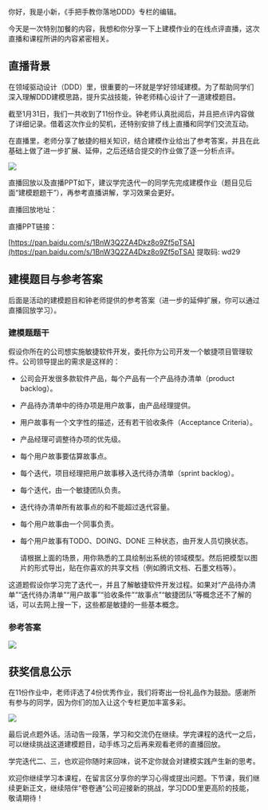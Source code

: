 你好，我是小新，《手把手教你落地DDD》专栏的编辑。

今天是一次特别加餐的内容，我想和你分享一下上建模作业的在线点评直播，这次直播和课程所讲的内容紧密相关。

## 直播背景

在领域驱动设计（DDD）里，很重要的一环就是学好领域建模。为了帮助同学们深入理解DDD建模思路，提升实战技能，钟老师精心设计了一道建模题目。

截至1月31日，我们一共收到了11份作业。钟老师认真批阅后，并且把点评内容做了详细记录。借着这次作业的契机，还特别安排了线上直播和同学们交流互动。

在直播里，老师分享了敏捷的相关知识，结合建模作业给出了参考答案，并且在此基础上做了进一步扩展、延伸，之后还结合提交的作业做了逐一分析点评。

![](https://static001.geekbang.org/resource/image/85/57/85bc430f0a282cf75234266098827e57.jpg?wh=3500x1477)

直播回放以及直播PPT如下，建议学完迭代一的同学先完成建模作业（题目见后面“建模题题干”），再参考直播讲解，学习效果会更好。

直播回放地址：

直播PPT链接：

[https://pan.baidu.com/s/1BnW3Q2ZA4Dkz8o9Zf5pTSA](https://pan.baidu.com/s/1BnW3Q2ZA4Dkz8o9Zf5pTSA) 提取码: wd29

## 建模题目与参考答案

后面是活动的建模题目和钟老师提供的参考答案（进一步的延伸扩展，你可以通过直播回放学习）。

### 建模题题干

假设你所在的公司想实施敏捷软件开发，委托你为公司开发一个敏捷项目管理软件。公司领导提出的需求是这样的：

- 公司会开发很多款软件产品，每个产品有一个产品待办清单（product backlog）。
- 产品待办清单中的待办项是用户故事，由产品经理提供。
- 用户故事有一个文字性的描述，还有若干验收条件（Acceptance Criteria）。
- 产品经理可调整待办项的优先级。
- 每个用户故事要估算故事点。
- 每个迭代，项目经理把用户故事移入迭代待办清单（sprint backlog）。
- 每个迭代，由一个敏捷团队负责。
- 迭代待办清单所有故事点的和不能超过迭代容量。
- 每个用户故事由一个同事负责。
- 每个用户故事有TODO、DOING、DONE 三种状态，由开发人员切换状态。


  请根据上面的场景，用你熟悉的工具绘制出系统的领域模型。然后把模型以图片的形式导出，贴在你喜欢的共享文档（例如腾讯文档、石墨文档等）。

这道题假设你学习完了迭代一，并且了解敏捷软件开发过程。如果对“产品待办清单”“迭代待办清单”“用户故事”“验收条件”“故事点”“敏捷团队”等概念还不了解的话，可以去网上搜一下，这些都是敏捷的一些基本概念。

### **参考答案**

![](https://static001.geekbang.org/resource/image/88/ab/88c0c3fabaa976c89c9f78066142daab.jpg?wh=3500x2935)

## 获奖信息公示

在11份作业中，老师评选了4份优秀作业，我们将寄出一份礼品作为鼓励。感谢所有参与的同学，因为你们的加入让这个专栏更加丰富多彩。

![](https://static001.geekbang.org/resource/image/6d/eb/6d76ccb50ed42b5d105c23e37ea716eb.jpg?wh=1242x2209)

最后说点题外话。活动告一段落，学习和交流仍在继续。学完课程的迭代一之后，可以继续挑战这道建模题目，动手练习之后再来观看老师的直播回放。

学完迭代二、三，也欢迎你随时来回味，说不定你就会对建模实践产生新的思考。

欢迎你继续学习本课程，在留言区分享你的学习心得或提出问题。下节课，我们继续更新正文，继续陪伴“卷卷通”公司迎接新的挑战，学习DDD里更高阶的技能，敬请期待！